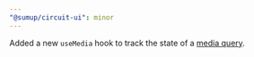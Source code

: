 ```yaml
---
"@sumup/circuit-ui": minor
---
```


Added a new `useMedia` hook to track the state of a [media query](https://developer.mozilla.org/en-US/docs/Web/CSS/CSS_media_queries/Using_media_queries).
